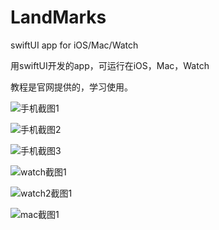 # LandMarks
swiftUI app for  iOS/Mac/Watch

用swiftUI开发的app，可运行在iOS，Mac，Watch

教程是官网提供的，学习使用。



![手机截图1](./screenShots/home.png)

![手机截图2](./screenShots/list.png)

![手机截图3](./screenShots/detail.png)

![watch截图1](./screenShots/watch1.png)

![watch2截图1](./screenShots/watch2.png)

![mac截图1](./screenShots/mac.jpg)
